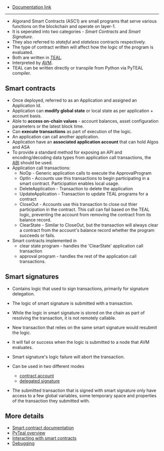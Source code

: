 - [Documentation link](https://developer.algorand.org/docs/get-details/dapps/smart-contracts/)

---

- Algorand Smart Contracts (ASC1) are small programs that serve various functions on the blockchain and operate on layer-1.
- It is seperated into two categories - _Smart Contracts_ and _Smart Signature_.
- They also referred to _stateful_ and _stateless_ contracts respectively.
- The type of contract written will affect how the logic of the program is evaluated.
- Both are written in [TEAL](https://developer.algorand.org/docs/get-details/dapps/avm/teal/).
- Interpreted by [AVM](https://developer.algorand.org/docs/get-details/dapps/avm).
- TEAL can be written directly or transpile from Python via PyTEAL compiler.

## Smart contracts

- Once deployed, referred to as an Application and assigned an Application Id.
- Application can **modify global state** or local state as per application + account basis.
- Able to **access on-chain values** - account balances, asset configuration parameters or the latest block time.
- Can **execute transactions** as part of execution of the logic.
- An application can call another application.
- Application have an **associated application account** that can hold Algos and ASA
- To provide a standard method for exposing an API and encoding/decoding data types from application call transactions, the [ABI](https://developer.algorand.org/docs/get-details/dapps/smart-contracts/ABI/) should be used.
- Application call transactions:
  - NoOp - Generic application calls to execute the ApprovalProgram
  - OptIn - Accounts use this transactions to begin participating in a smart contract. Participation enables local usage.
  - DeleteApplication - Transaction to delete the application
  - UpdateApplication - Transaction to update TEAL programs for a contract
  - CloseOut - Accounts use this transaction to close out thier participation in the contract. This call can fail based on the TEAL logic, preventing the account from removing the contract from its balance record.
  - ClearState - Similar to CloseOut, but the transaction will always clear a contract from the account's balance record whether the program succeeds or fails.
- Smart contracts implemented in
  - clear state program - handles the 'ClearState' application call transaction
  - approval program - handles the rest of the application call transactions.

## Smart signatures

- Contains logic that used to sign transactions, primarily for signature delegation.
- The logic of smart signature is submitted with a transaction.
- While the logic in smart signature is stored on the chain as part of resolving the transaction, it is not remotely callable.
- New transaction that relies on the same smart signature would resubmit the logic.
- It will fail or success when the logic is submitted to a node that AVM evaluates.
- Smart signature's logic failure will abort the transaction.

- Can be used in two different modes

  - [contract account](https://developer.algorand.org/docs/get-details/dapps/smart-contracts/smartsigs/modes/#contract-account)
  - [delegated signature](https://developer.algorand.org/docs/get-details/dapps/smart-contracts/smartsigs/modes/#delegated-approval)

- The submitted transaction that is signed with smart signature only have access to a few global variables, some temporary space and properties of the transaction they submitted with.

## More details

- [Smart contract documentation](https://developer.algorand.org/docs/get-details/dapps/smart-contracts/apps/)
- [PyTeal overview](https://developer.algorand.org/docs/get-details/dapps/pyteal/)
- [Interacting with smart contracts](https://developer.algorand.org/docs/get-details/dapps/smart-contracts/frontend/smartsigs/)
- [Debugging](https://developer.algorand.org/docs/get-details/dapps/smart-contracts/debugging/)
